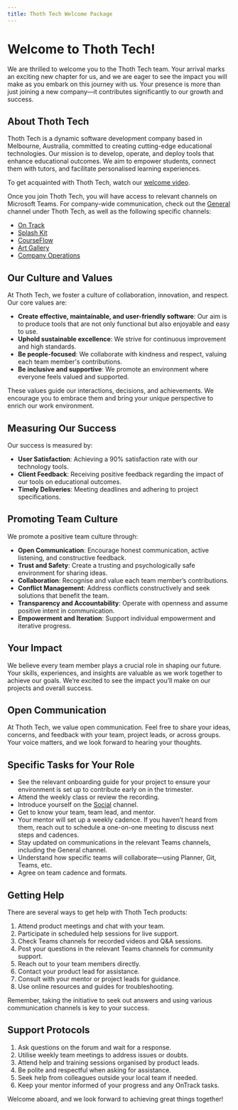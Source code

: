 ```yaml
---
title: Thoth Tech Welcome Package
---
```


# Welcome to Thoth Tech!

We are thrilled to welcome you to the Thoth Tech team. Your arrival marks an exciting new chapter for us, and we are eager to see the impact you will make as you embark on this journey with us. Your presence is more than just joining a new company—it contributes significantly to our growth and success.

## About Thoth Tech

Thoth Tech is a dynamic software development company based in Melbourne, Australia, committed to creating cutting-edge educational technologies. Our mission is to develop, operate, and deploy tools that enhance educational outcomes. We aim to empower students, connect them with tutors, and facilitate personalised learning experiences.

To get acquainted with Thoth Tech, watch our [welcome video](https://video.deakin.edu.au/media/t/1_kbi75vmk).

Once you join Thoth Tech, you will have access to relevant channels on Microsoft Teams. For company-wide communication, check out the [General](https://teams.microsoft.com/l/channel/19%3aQfx_STHU90OsVYBHVYKhsRQ5gmEe0s9Q6kOpBf6bli81%40thread.tacv2/General?groupId=0e15669c-3f66-49aa-b023-640fe1dda2e0&tenantId=d02378ec-1688-46d5-8540-1c28b5f470f6) channel under Thoth Tech, as well as the following specific channels:

- [On Track](https://teams.microsoft.com/l/channel/19%3abd20175d09414f079490a2403f7fca74%40thread.tacv2/OnTrack?groupId=0e15669c-3f66-49aa-b023-640fe1dda2e0&tenantId=d02378ec-1688-46d5-8540-1c28b5f470f6)
- [Splash Kit](https://teams.microsoft.com/l/channel/19%3aeacddf4a1ced46dbaa8e8a6ea0b47a86%40thread.tacv2/SplashKit?groupId=0e15669c-3f66-49aa-b023-640fe1dda2e0&tenantId=d02378ec-1688-46d5-8540-1c28b5f470f6)
- [CourseFlow](https://teams.microsoft.com/l/channel/19%3af886962165924b0ba929c9081b6c56de%40thread.tacv2/CourseFlow?groupId=0e15669c-3f66-49aa-b023-640fe1dda2e0&tenantId=d02378ec-1688-46d5-8540-1c28b5f470f6)
- [Art Gallery](https://teams.microsoft.com/l/channel/19%3ad3cd3317976a4ae1b35edb32b73e3cef%40thread.tacv2/Art%2520Gallery?groupId=0e15669c-3f66-49aa-b023-640fe1dda2e0&tenantId=d02378ec-1688-46d5-8540-1c28b5f470f6)
- [Company Operations](https://teams.microsoft.com/l/channel/19%3aac7a48118f7d4d12b77c587aa2d0b808%40thread.tacv2/Company%2520Operations?groupId=0e15669c-3f66-49aa-b023-640fe1dda2e0&tenantId=d02378ec-1688-46d5-8540-1c28b5f470f6)

## Our Culture and Values

At Thoth Tech, we foster a culture of collaboration, innovation, and respect. Our core values are:

- **Create effective, maintainable, and user-friendly software**: Our aim is to produce tools that are not only functional but also enjoyable and easy to use.
- **Uphold sustainable excellence**: We strive for continuous improvement and high standards.
- **Be people-focused**: We collaborate with kindness and respect, valuing each team member's contributions.
- **Be inclusive and supportive**: We promote an environment where everyone feels valued and supported.

These values guide our interactions, decisions, and achievements. We encourage you to embrace them and bring your unique perspective to enrich our work environment.

## Measuring Our Success

Our success is measured by:

- **User Satisfaction**: Achieving a 90% satisfaction rate with our technology tools.
- **Client Feedback**: Receiving positive feedback regarding the impact of our tools on educational outcomes.
- **Timely Deliveries**: Meeting deadlines and adhering to project specifications.

## Promoting Team Culture

We promote a positive team culture through:

- **Open Communication**: Encourage honest communication, active listening, and constructive feedback.
- **Trust and Safety**: Create a trusting and psychologically safe environment for sharing ideas.
- **Collaboration**: Recognise and value each team member’s contributions.
- **Conflict Management**: Address conflicts constructively and seek solutions that benefit the team.
- **Transparency and Accountability**: Operate with openness and assume positive intent in communication.
- **Empowerment and Iteration**: Support individual empowerment and iterative progress.

## Your Impact

We believe every team member plays a crucial role in shaping our future. Your skills, experiences, and insights are valuable as we work together to achieve our goals. We’re excited to see the impact you’ll make on our projects and overall success.

## Open Communication

At Thoth Tech, we value open communication. Feel free to share your ideas, concerns, and feedback with your team, project leads, or across groups. Your voice matters, and we look forward to hearing your thoughts.

## Specific Tasks for Your Role

- See the relevant onboarding guide for your project to ensure your environment is set up to contribute early on in the trimester.
- Attend the weekly class or review the recording.
- Introduce yourself on the [Social](https://teams.microsoft.com/l/channel/19%3a149fd9615b2d40d1826f66a22a0382e8%40thread.tacv2/Social?groupId=0e15669c-3f66-49aa-b023-640fe1dda2e0&tenantId=d02378ec-1688-46d5-8540-1c28b5f470f6) channel.
- Get to know your team, team lead, and mentor.
- Your mentor will set up a weekly cadence. If you haven’t heard from them, reach out to schedule a one-on-one meeting to discuss next steps and cadences.
- Stay updated on communications in the relevant Teams channels, including the General channel.
- Understand how specific teams will collaborate—using Planner, Git, Teams, etc.
- Agree on team cadence and formats.

## Getting Help

There are several ways to get help with Thoth Tech products:

1. Attend product meetings and chat with your team.
2. Participate in scheduled help sessions for live support.
3. Check Teams channels for recorded videos and Q&A sessions.
4. Post your questions in the relevant Teams channels for community support.
5. Reach out to your team members directly.
6. Contact your product lead for assistance.
7. Consult with your mentor or project leads for guidance.
8. Use online resources and guides for troubleshooting.

Remember, taking the initiative to seek out answers and using various communication channels is key to your success.

## Support Protocols

1. Ask questions on the forum and wait for a response.
2. Utilise weekly team meetings to address issues or doubts.
3. Attend help and training sessions organised by product leads.
4. Be polite and respectful when asking for assistance.
5. Seek help from colleagues outside your local team if needed.
6. Keep your mentor informed of your progress and any OnTrack tasks.

Welcome aboard, and we look forward to achieving great things together!